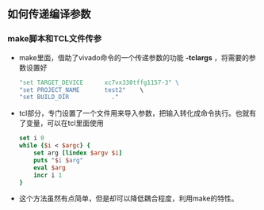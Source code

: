 ## 如何传递编译参数

### make脚本和TCL文件传参

- make里面，借助了vivado命令的一个传递参数的功能 **-tclargs** ，将需要的参数设置好

  ```makefile
  "set TARGET_DEVICE      xc7vx330tffg1157-3" \
  "set PROJECT_NAME       test2"	\
  "set BUILD_DIR        	."
  ```

- tcl部分，专门设置了一个文件用来导入参数，把输入转化成命令执行。也就有了变量，可以在tcl里面使用

  ```tcl
  set i 0
  while {$i < $argc} {
      set arg [lindex $argv $i]
      puts "$i $arg"
      eval $arg
      incr i 1
  }
  ```

- 这个方法虽然有点简单，但是却可以降低耦合程度，利用make的特性。